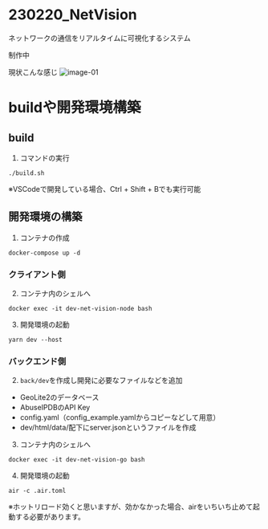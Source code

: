 # 230220_NetVision
ネットワークの通信をリアルタイムに可視化するシステム

制作中

現状こんな感じ
![image-01](https://github.com/fum1h1to/230220_NetVision/blob/readme-images/md_images/image-01.png?raw=true)

# buildや開発環境構築
## build
1. コマンドの実行
  ```
  ./build.sh
  ```

※VSCodeで開発している場合、Ctrl + Shift + Bでも実行可能

## 開発環境の構築
1. コンテナの作成
  ```
  docker-compose up -d
  ```

### クライアント側
2. コンテナ内のシェルへ
  ```
  docker exec -it dev-net-vision-node bash
  ```

3. 開発環境の起動
  ```
  yarn dev --host
  ```

### バックエンド側
2. ```back/dev```を作成し開発に必要なファイルなどを追加
  - GeoLite2のデータベース
  - AbuseIPDBのAPI Key
  - config.yaml（config_example.yamlからコピーなどして用意）
  - dev/html/data/配下にserver.jsonというファイルを作成

3. コンテナ内のシェルへ
  ```
  docker exec -it dev-net-vision-go bash
  ```

4. 開発環境の起動
  ```
  air -c .air.toml
  ```

※ホットリロード効くと思いますが、効かなかった場合、airをいちいち止めて起動する必要があります。
